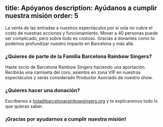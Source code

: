 title: Apóyanos
description: Ayúdanos a cumplir nuestra misión
order: 5
----

La venta de las entradas a nuestros espectáculos por sí sola no cubre el costo de nuestras acciones y funcionamiento.
Mover a 40 personas puede ser complicado, pero sobre todo es costoso.
Gracias a donantes como tú podemos profundizar nuestro impacto en Barcelona y más allá.


### ¿Quieres de parte de la Familia Barcelona Rainbow Singers?

Haste socio de Barcelona Rainbow Singers haciendo una aportación.
Recibirás una camiseta del coro, asientos en zona VIP en nuestros espectáculos y serás considerado Productor Asociado de nuestro show.


### ¿Quieres hacer una donación?

Escríbenos a [hola@barcelonarainbowsingers.org](hola@barcelonarainbowsingers.org) y te explicaremos todo lo que quieras saber.


### ¡Gracias por ayudarnos a cumplir nuestra misión!
